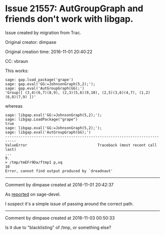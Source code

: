 # Issue 21557: AutGroupGraph and friends don't work with libgap.

Issue created by migration from Trac.

Original creator: dimpase

Original creation time: 2016-11-01 20:40:22

CC:  vbraun

This works:

```
sage: gap.load_package('grape')
sage: gap.eval('GG:=JohnsonGraph(5,2);');
sage: gap.eval('AutGroupGraph(GG);')
'Group([ (3,4)(6,7)(8,9), (2,3)(5,6)(9,10), (2,5)(3,6)(4,7), (1,2)(6,8)(7,9) ])'
```

whereas

```
sage: libgap.eval('GG:=JohnsonGraph(5,2);');
sage: libgap.LoadPackage("grape")
true
sage: libgap.eval('GG:=JohnsonGraph(5,2);');
sage: libgap.eval('AutGroupGraph(GG);')
---------------------------------------------------------------------------
ValueError                                Traceback (most recent call last)
...
9.
> /tmp/tmEFr9Da/ftmp1 p,xq
10
Error, cannot find output produced by `dreadnaut'
```



---

Comment by dimpase created at 2016-11-01 20:42:37

As [reported](https://groups.google.com/d/msg/sage-support/Pix8mSwxYEE/vCUbhT58AAAJ) on sage-devel.

I suspect it's a simple issue of passing around the correct path.


---

Comment by dimpase created at 2016-11-03 00:50:33

Is it due to "blacklisting" of /tmp, or something else?
